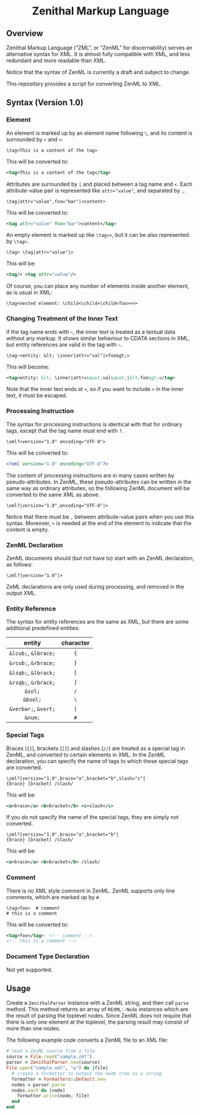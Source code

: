 <div align="center">
<h1>Zenithal Markup Language</h1>
</div>

## Overview
Zenithal Markup Language (“ZML”, or “ZenML” for discernability) serves an alternative syntax for XML.
It is almost fully compatible with XML, and less redundant and more readable than XML.

Notice that the syntax of ZenML is currently a draft and subject to change.

This repository provides a script for converting ZenML to XML.

## Syntax (Version 1.0)

### Element
An element is marked up by an element name following `\`, and its content is surrounded by `<` and `>`:
```
\tag<This is a content of the tag>
```
This will be converted to:
```xml
<tag>This is a content of the tag</tag>
```

Attributes are surrounded by `|` and placed between a tag name and `<`.
Each attribute-value pair is represented like `attr="value"`, and separated by `,`.
```
\tag|attr="value",foo="bar"|<content>
```
This will be converted to:
```xml
<tag attr="value" foo="bar">content</tag>
```

An empty element is marked up like `\tag<>`, but it can be also represented by `\tag>`.
```
\tag> \tag|attr="value"|>
```
This will be:
```xml
<tag/> <tag attr="value"/>
```

Of course, you can place any number of elements inside another element, as is usual in XML: 
```
\tag<nested element: \child<\child<\child<foo>>>>
```

### Changing Treatment of the Inner Text
If the tag name ends with `~`, the inner text is treated as a textual data without any markup.
It shows similar behaviour to CDATA sections in XML, but entity references are valid in the tag with `~`.
```
\tag~<entity: &lt; \inner|attr="val"|<foo&gt;>
```
This will become:
```xml
<tag>entity: &lt; \inner|attr=&quot;val&quot;|&lt;foo&gt;</tag>
```
Note that the inner text ends at `>`, so if you want to include `>` in the inner text, it must be escaped.

### Processing Instruction
The syntax for processing instructions is identical with that for ordinary tags, except that the tag name must end with `?`.
```
\xml?<version="1.0" encoding="UTF-8">
```
This will be converted to:
```xml
<?xml version="1.0" encoding="UTF-8"?>
```

The content of processing instructions are in many cases written by pseudo-attributes.
In ZenML, these pseudo-attributes can be written in the same way as ordinary attributes, so the following ZenML document will be converted to the same XML as above.
```
\xml?|version="1.0",encoding="UTF-8"|>
```
Notice that there must be `,` between attribute-value pairs when you use this syntax.
Moreover, `>` is needed at the end of the element to indicate that the content is empty.

### ZenML Declaration
ZenML documents should (but not have to) start with an ZenML declaration, as follows:
```
\zml?|version="1.0"|>
```
ZeML declarations are only used during processing, and removed in the output XML.

### Entity Reference
The syntax for entity references are the same as XML, but there are some additional predefined entities:

| entity | character |
|:------:|:---------:|
| `&lcub;`, `&lbrace;` | `{` |
| `&rcub;`, `&rbrace;` | `}` |
| `&lsqb;`, `&lbrack;` | `[` |
| `&rsqb;`, `&rbrack;` | `]` |
| `&sol;` | `/` |
| `&bsol;` | `\` |
| `&verbar;`, `&vert;` | `\|` |
| `&num;` | `#` |

### Special Tags
Braces (`{}`), brackets (`[]`) and slashes (`//`) are treated as a special tag in ZenML, and converted to certain elements in XML.
In the ZenML declaration, you can specify the name of tags to which these special tags are converted.
```
\zml?|version="1.0",brace="a",bracket="b",slash="c"|
{brace} [bracket] /slash/
```
This will be:
```xml
<a>brace</a> <b>bracket</b> <c>slash</c>
```
If you do not specify the name of the special tags, they are simply not converted.
```
\zml?|version="1.0",brace="a",bracket="b"|
{brace} [bracket] /slash/
```
This will be:
```xml
<a>brace</a> <b>bracket</b> /slash/
```

### Comment
There is no XML style comment in ZenML.
ZenML supports only line comments, which are marked up by `#`.
```
\tag<foo>  # comment
# this is a comment
```
This will be converted to:
```xml
<tag>foo</tag>  <!-- comment -->
<!-- this is a comment -->
```

### Document Type Declaration
Not yet supported.

## Usage
Create a `ZenithalParser` instance with a ZenML string, and then call `parse` method.
This method returns an array of `REXML::Node` instances which are the result of parsing the toplevel nodes.
Since ZenML does not require that there is only one element at the toplevel, the parsing result may consist of more than one nodes.

The following example code converts a ZenML file to an XML file:
```ruby
# read a ZenML source from a file
source = File.read("sample.zml")
parser = ZenithalParser.new(source)
File.open("sample.xml", "w") do |file|
  # create a formatter to output the node tree as a string
  formatter = Formatters::Default.new
  nodes = parser.parse
  nodes.each do |node|
    formatter.write(node, file)
  end
end
```